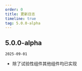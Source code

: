 ```yaml
---
order: 0
title: 更新日志
timeline: true
tag: 5.0.0-alpha
---
```


## 5.0.0-alpha

`2025-09-01`

- 除了试验性组件其他组件均已实现
